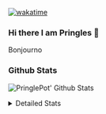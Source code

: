 [![wakatime](https://wakatime.com/badge/user/abd317df-612e-44b4-8787-15db7b574b2f.svg)](https://wakatime.com/@abd317df-612e-44b4-8787-15db7b574b2f)
### Hi there I am Pringles 👋

Bonjourno

### Github Stats
![PringlePot' Github Stats](https://github-readme-stats.vercel.app/api?username=PringlePot&show_icons=true&theme=dark&count_private=true)

<details>
  <summary>Detailed Stats</summary>
    
<!--START_SECTION:waka-->
![Code Time](http://img.shields.io/badge/Code%20Time-459%20hrs%2045%20mins-blue)

![Profile Views](http://img.shields.io/badge/Profile%20Views-4-blue)

![Lines of code](https://img.shields.io/badge/From%20Hello%20World%20I%27ve%20Written-110%20Thousand%20lines%20of%20code-blue)

**🐱 My GitHub Data** 

> 🏆 284 Contributions in the Year 2022
 > 
> 📦 90.9 kB Used in GitHub's Storage 
 > 
> 🚫 Not Opted to Hire
 > 
> 📜 10 Public Repositories 
 > 
> 🔑 12 Private Repositories  
 > 
**I'm an Early 🐤** 

```text
🌞 Morning    155 commits    ████░░░░░░░░░░░░░░░░░░░░░   17.44% 
🌆 Daytime    348 commits    █████████░░░░░░░░░░░░░░░░   39.15% 
🌃 Evening    386 commits    ██████████░░░░░░░░░░░░░░░   43.42% 
🌙 Night      0 commits      ░░░░░░░░░░░░░░░░░░░░░░░░░   0.0%

```
📅 **I'm Most Productive on Sunday** 

```text
Monday       175 commits    █████░░░░░░░░░░░░░░░░░░░░   19.69% 
Tuesday      80 commits     ██░░░░░░░░░░░░░░░░░░░░░░░   9.0% 
Wednesday    97 commits     ██░░░░░░░░░░░░░░░░░░░░░░░   10.91% 
Thursday     121 commits    ███░░░░░░░░░░░░░░░░░░░░░░   13.61% 
Friday       81 commits     ██░░░░░░░░░░░░░░░░░░░░░░░   9.11% 
Saturday     145 commits    ████░░░░░░░░░░░░░░░░░░░░░   16.31% 
Sunday       190 commits    █████░░░░░░░░░░░░░░░░░░░░   21.37%

```


📊 **This Week I Spent My Time On** 

```text
⌚︎ Time Zone: Europe/Amsterdam

💬 Programming Languages: 
Go                       12 mins             ███████████████░░░░░░░░░░   62.32% 
JSON                     4 mins              █████░░░░░░░░░░░░░░░░░░░░   22.52% 
TypeScript               2 mins              ███░░░░░░░░░░░░░░░░░░░░░░   15.16%

🔥 Editors: 
GoLand                   12 mins             ███████████████░░░░░░░░░░   62.32% 
WebStorm                 7 mins              █████████░░░░░░░░░░░░░░░░   37.68%

🐱‍💻 Projects: 
Backend                  12 mins             ███████████████░░░░░░░░░░   62.32% 
Frontend                 7 mins              █████████░░░░░░░░░░░░░░░░   37.68% 
Viewer                   0 secs              ░░░░░░░░░░░░░░░░░░░░░░░░░   0.0%

💻 Operating System: 
Windows                  19 mins             █████████████████████████   100.0%

```

**I Mostly Code in Java** 

```text
Java                     7 repos             ██████████░░░░░░░░░░░░░░░   41.18% 
JavaScript               2 repos             ███░░░░░░░░░░░░░░░░░░░░░░   11.76% 
TypeScript               2 repos             ███░░░░░░░░░░░░░░░░░░░░░░   11.76% 
HTML                     2 repos             ███░░░░░░░░░░░░░░░░░░░░░░   11.76% 
Python                   1 repo              █░░░░░░░░░░░░░░░░░░░░░░░░   5.88%

```


**Timeline**

![Chart not found](https://raw.githubusercontent.com/PringlePot/PringlePot/main/charts/bar_graph.png) 


 Last Updated on 22/03/2022 00:51:35 UTC
<!--END_SECTION:waka-->

</details>
